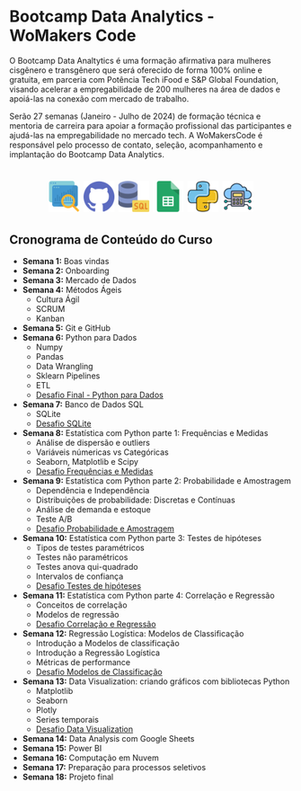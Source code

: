 # Bootcamp Data Analytics - WoMakers Code

O Bootcamp Data Analtytics é uma formação afirmativa para mulheres cisgênero e transgênero que será oferecido de forma 100% online e gratuita, em parceria com Potência Tech iFood e S&P Global Foundation, visando acelerar a empregabilidade de 200 mulheres na área de dados e apoiá-las na conexão com mercado de trabalho.

Serão 27 semanas (Janeiro - Julho de 2024) de formação técnica e mentoria de carreira para apoiar a formação profissional das participantes e ajudá-las na empregabilidade no mercado tech. A WoMakersCode é responsável pelo processo de contato, seleção, acompanhamento e implantação do Bootcamp Data Analytics.

<h1 align="center">
  <img src="./assets/data2.png" height="55" width="55"/>
  <img src="./assets/github.png" height="55" width="55"/>
  <img src="./assets/database.png" height="55" width="55"/>
  <img src="./assets/sheets.png" height="55" width="55"/>
  <img src="./assets/python2.png" height="55" width="55"/>
  <img src="./assets/cloud-computing2.png" height="55" width="55"/>
</h1>


## Cronograma de Conteúdo do Curso

- **Semana 1:** Boas vindas
- **Semana 2:** Onboarding
- **Semana 3:** Mercado de Dados
- **Semana 4:** Métodos Ágeis
    - Cultura Ágil
    - SCRUM
    - Kanban
- **Semana 5:** Git e GitHub
- **Semana 6:** Python para Dados
    - Numpy
    - Pandas
    - Data Wrangling
    - Sklearn Pipelines
    - ETL
    - [Desafio Final - Python para Dados](https://github.com/bdlzjulia/desafio_pandas_numpy/blob/main/Python_para_Dados_Desafio_Final.ipynb) 
- **Semana 7:** Banco de Dados SQL
    - SQLite
    - [Desafio SQLite](https://github.com/bdlzjulia/desafio_sqlite/tree/main)
- **Semana 8:** Estatística com Python parte 1: Frequências e Medidas
    - Análise de dispersão e outliers
    - Variáveis númericas vs Categóricas
    - Seaborn, Matplotlib e Scipy
    - [Desafio Frequências e Medidas](https://github.com/bdlzjulia/desafio_frequencias_medidas/blob/main/Estatistica_Frequencias_Medidas_DesafioFinal.ipynb)
- **Semana 9:** Estatística com Python parte 2: Probabilidade e Amostragem
    - Dependência e Independência
    - Distribuições de probabilidade: Discretas e Contínuas
    - Análise de demanda e estoque
    - Teste A/B 
    - [Desafio Probabilidade e Amostragem](https://github.com/bdlzjulia/desafio_probabilidade_amostragem/blob/main/Probabilidade_Amostragem_exercicios.ipynb) 
- **Semana 10:** Estatística com Python parte 3: Testes de hipóteses
    - Tipos de testes paramétricos
    - Testes não paramétricos
    - Testes anova qui-quadrado
    - Intervalos de confiança
    - [Desafio Testes de hipóteses](https://github.com/bdlzjulia/desafio_teste_hipotese/blob/main/testes_hipotese_individual.ipynb)
- **Semana 11:** Estatística com Python parte 4: Correlação e Regressão
    - Conceitos de correlação
    - Modelos de regressão
    - [Desafio Correlação e Regressão](https://github.com/bdlzjulia/desafio_correlacao_regressao/blob/main/correlacao_regressao_desafio_individual.ipynb)
- **Semana 12:** Regressão Logística: Modelos de Classificação
    - Introdução a Modelos de classificação
    - Introdução a Regressão Logística
    - Métricas de performance
    - [Desafio Modelos de Classificação](https://github.com/bdlzjulia/desafio_modelo_classificacao/blob/main/individual_classificacao_regressao_logistica.ipynb)
- **Semana 13:** Data Visualization: criando gráficos com bibliotecas Python
    - Matplotlib
    - Seaborn
    - Plotly
    - Series temporais
    - [Desafio Data Visualization](https://github.com/bdlzjulia/desafio_data_viz/blob/main/data_viz_individual.ipynb)
- **Semana 14:** Data Analysis com Google Sheets
- **Semana 15:** Power BI
- **Semana 16:** Computação em Nuvem
- **Semana 17:** Preparação para processos seletivos
- **Semana 18:** Projeto final
